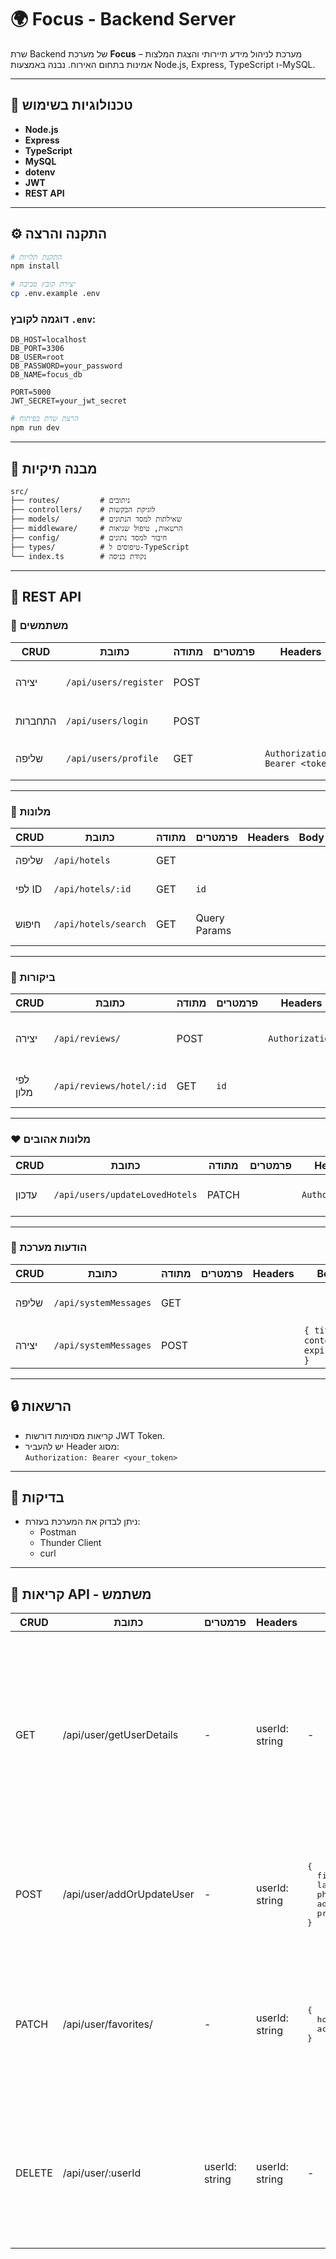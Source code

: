 
# 🌍 Focus - Backend Server

שרת Backend של מערכת **Focus** – מערכת לניהול מידע תיירותי והצגת המלצות אמינות בתחום האירוח. נבנה באמצעות Node.js, Express, TypeScript ו-MySQL.

---

## 🚀 טכנולוגיות בשימוש

- **Node.js**
- **Express**
- **TypeScript**
- **MySQL**
- **dotenv**
- **JWT**
- **REST API**

---

## ⚙️ התקנה והרצה

```bash
# התקנת תלויות
npm install

# יצירת קובץ סביבה
cp .env.example .env
```

### דוגמה לקובץ `.env`:

```
DB_HOST=localhost
DB_PORT=3306
DB_USER=root
DB_PASSWORD=your_password
DB_NAME=focus_db

PORT=5000
JWT_SECRET=your_jwt_secret
```

```bash
# הרצת שרת בפיתוח
npm run dev
```

---

## 📁 מבנה תיקיות

```
src/
├── routes/         # ניתובים
├── controllers/    # לוגיקת הבקשות
├── models/         # שאילתות למסד הנתונים
├── middleware/     # הרשאות, טיפול שגיאות
├── config/         # חיבור למסד נתונים
├── types/          # טיפוסים ל-TypeScript
└── index.ts        # נקודת כניסה
```

---

## 📡 REST API

### 👤 משתמשים

| CRUD     | כתובת                  | מתודה | פרמטרים | Headers | Body | תיאור |
|----------|------------------------|--------|----------|---------|------|--------|
| יצירה    | `/api/users/register`  | POST   |          |         | `{ name, email, password }` | הרשמת משתמש |
| התחברות | `/api/users/login`     | POST   |          |         | `{ email, password }` | התחברות עם טוקן |
| שליפה   | `/api/users/profile`   | GET    |          | `Authorization: Bearer <token>` | - | פרטי משתמש מחובר |

---

### 🏨 מלונות

| CRUD     | כתובת              | מתודה | פרמטרים | Headers | Body | תיאור |
|----------|--------------------|--------|----------|---------|------|--------|
| שליפה    | `/api/hotels`      | GET    |          |         |      | כל המלונות |
| לפי ID   | `/api/hotels/:id`  | GET    | `id`     |         |      | מלון מסוים |
| חיפוש    | `/api/hotels/search` | GET  | Query Params | |      | חיפוש לפי פילטרים |

---

### 📝 ביקורות

| CRUD     | כתובת                      | מתודה | פרמטרים | Headers | Body | תיאור |
|----------|----------------------------|--------|----------|---------|------|--------|
| יצירה    | `/api/reviews/`            | POST   |          | `Authorization` | `{ hotelId, rating, comment }` | הוספת ביקורת |
| לפי מלון | `/api/reviews/hotel/:id`   | GET    | `id`     |         |      | כל הביקורות של מלון |

---

### ❤️ מלונות אהובים

| CRUD     | כתובת                          | מתודה | פרמטרים | Headers | Body | תיאור |
|----------|--------------------------------|--------|----------|---------|------|--------|
| עדכון    | `/api/users/updateLovedHotels` | PATCH  |          | `Authorization` | `{ hotelId }` | הוספה/הסרה של מלון אהוב |

---

### 📢 הודעות מערכת

| CRUD     | כתובת                      | מתודה | פרמטרים | Headers | Body | תיאור |
|----------|----------------------------|--------|----------|---------|------|--------|
| שליפה    | `/api/systemMessages`      | GET    |          |         |      | כל ההודעות הפעילות |
| יצירה    | `/api/systemMessages`      | POST   |          |         | `{ title, content, expires_at }` | יצירת הודעה חדשה |

---

## 🔒 הרשאות

- קריאות מסוימות דורשות JWT Token.
- יש להעביר Header מסוג:  
  `Authorization: Bearer <your_token>`

---

## 🧪 בדיקות

- ניתן לבדוק את המערכת בעזרת:
  - Postman
  - Thunder Client
  - curl

---

## 👤 קריאות API - משתמש

<table>
    <thead>
        <tr>
            <th>CRUD</th>
            <th>כתובת</th>
            <th>פרמטרים</th>
            <th>Headers</th>
            <th>Body</th>
            <th>מה עושה</th>
            <th>מה מוחזר</th>
            <th>שגיאות אפשריות</th>
        </tr>
    </thead>
    <tbody>
        <tr>
            <td>GET</td>
            <td>/api/user/getUserDetails</td>
            <td>-</td>
            <td>userId: string</td>
            <td>-</td>
            <td>מחזירה את פרטי המשתמש לפי מזהה</td>
            <td>
<pre>
{ 
  title: "Success",
  message: "User details fetched successfully.",
  data: {
    id: string,
    first_name: string,
    last_name: string,
    phone: string,
    address: string,
    profilePicture: string,
    role: string,
    authMethod: string,
    location: {
      latitude: number, 
      longitude: number
    },
    loved_Hotels: [...],
    created_at: date
  }
}
</pre>
            </td>
            <td>
                <ul>
                    <li>400 - חסר מזהה משתמש</li>
                    <li>404 - משתמש לא נמצא</li>
                    <li>500 - שגיאת שרת</li>
                </ul>
            </td>
        </tr>
        <tr>
            <td>POST</td>
            <td>/api/user/addOrUpdateUser</td>
            <td>-</td>
            <td>userId: string</td>
            <td>
<pre>
{ 
  first_name: string,
  last_name: string,
  phone?: string,
  address?: string,
  profile_picture?: string
}
</pre>
            </td>
            <td>יוצרת משתמש חדש או מעדכנת משתמש קיים לפי id</td>
            <td>
<pre>
1. { message: "User added successfully", userId: string }
OR
2. { message: "User updated successfully" }
</pre>
            </td>
            <td>
                <ul>
                    <li>400 - שדות חובה חסרים</li>
                    <li>400 - שגיאה בהוספת/עדכון המשתמש</li>
                    <li>500 - שגיאת שרת</li>
                </ul>
            </td>
        </tr>
        <tr>
            <td>PATCH</td>
            <td>/api/user/favorites/</td>
            <td>-</td>
            <td>userId: string</td>
            <td>
<pre>
{
  hotelId: string,
  action: "add" | "remove"
}
</pre>
            </td>
            <td>מעדכנת את רשימת המלונות האהובים של המשתמש</td>
            <td>
<pre>
{
  title: "Success",
  message: "Loved hotels updated successfully.",
  hotelId: string,
  action: "add" | "remove",
  updatedList: [string],
  userId: string
}
</pre>
            </td>
            <td>
                <ul>
                    <li>400 - חסר hotelId או action</li>
                    <li>400 - פעולה לא חוקית</li>
                    <li>404 - משתמש או מלון לא נמצא</li>
                    <li>400/500 - שגיאה כללית</li>
                </ul>
            </td>
        </tr>
        <tr>
            <td>DELETE</td>
            <td>/api/user/:userId</td>
            <td>userId: string</td>
            <td>userId: string</td>
            <td>-</td>
            <td>מוחק משתמש לפי מזהה</td>
            <td>
<pre>
{
  title: "Success",
  message: "User deleted successfully."
}
</pre>
            </td>
            <td>
                <ul>
                    <li>400 - חסר מזהה משתמש</li>
                    <li>404 - משתמש לא נמצא</li>
                    <li>430 - לא מורשה למחוק</li>
                    <li>500 - שגיאת שרת</li>
                </ul>
            </td>
        </tr>
    </tbody>
</table>
